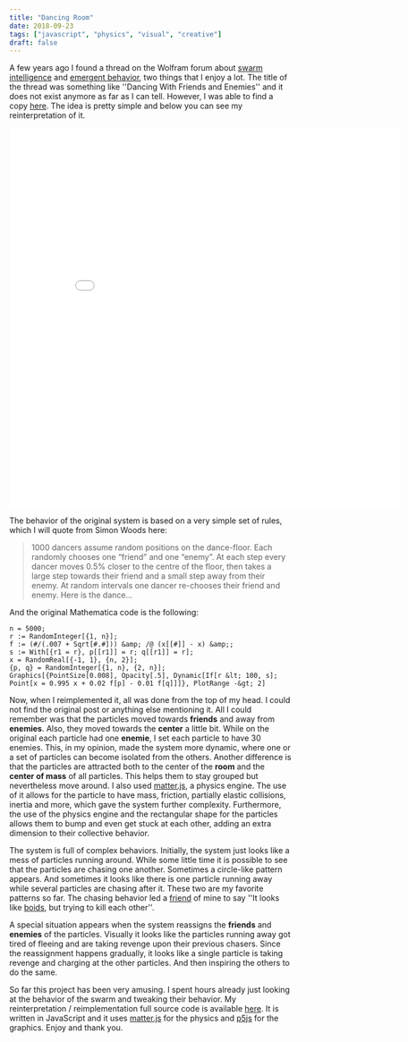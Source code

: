 ```yaml
---
title: "Dancing Room"
date: 2018-09-23
tags: ["javascript", "physics", "visual", "creative"]
draft: false
---
```


A few years ago I found a thread on the Wolfram forum about
[swarm intelligence](https://en.wikipedia.org/wiki/Swarm_intelligence)
and [emergent behavior](http://www.patternsinnature.org/Book/EmergentPatterns.html),
two things that I enjoy a lot. The title of the thread
was something like ''Dancing With Friends and Enemies'' and it does not exist anymore
as far as I can tell. However, I was able to find a copy [here](http://kaurov.com/wordpress/?p=1096).
The idea is pretty simple and below you can see my reinterpretation of it.

<iframe class='iframe' src="/Dancing-Rooms/src/index.html" width="700" height="680" frameBorder="0"></iframe>

The behavior of the original system is based on a very simple set of rules, which I will quote from
Simon Woods here:

> 1000 dancers assume random positions on the dance-floor. Each randomly
> chooses one “friend” and one “enemy”. At each step every dancer moves 0.5%
> closer to the centre of the floor, then takes a large step towards their
> friend and a small step away from their enemy. At random intervals one dancer
> re-chooses their friend and enemy. Here is the dance…

And the original Mathematica code is the following:

```f#
n = 5000;
r := RandomInteger[{1, n}];
f := (#/(.007 + Sqrt[#.#])) &amp; /@ (x[[#]] - x) &amp;;
s := With[{r1 = r}, p[[r1]] = r; q[[r1]] = r];
x = RandomReal[{-1, 1}, {n, 2}];
{p, q} = RandomInteger[{1, n}, {2, n}];
Graphics[{PointSize[0.008], Opacity[.5], Dynamic[If[r &lt; 100, s];
Point[x = 0.995 x + 0.02 f[p] - 0.01 f[q]]]}, PlotRange -&gt; 2]
```

Now, when I reimplemented it, all was done from the top of my head. I could not find
the original post or anything else mentioning it. All I could remember was that
the particles moved towards __friends__ and away from __enemies__. Also, they
moved towards the __center__ a little bit. While on the original each particle had one
__enemie__, I set each particle to have 30 enemies. This, in my opinion, made the system
more dynamic, where one or a set of particles can become isolated from the others.
Another difference is that the particles are attracted both to the center of the __room__
and the __center of mass__ of all particles. This helps them to stay grouped but
nevertheless move around. I also used [matter.js](http://brm.io/matter-js/), a physics
engine. The use of it allows for the particle to have mass, friction, partially
elastic collisions, inertia and more, which gave the system further complexity.
Furthermore, the use of the physics engine and the rectangular shape for the
particles allows them to bump and even get stuck at each other, adding
an extra dimension to their collective behavior.

The system is full of complex behaviors. Initially, the system just looks like a mess of particles
running around. While some little time it is possible to see that the particles are chasing one
another. Sometimes a circle-like pattern appears. And sometimes it looks like there is
one particle running away while several particles are chasing after it. These two are
my favorite patterns so far. The chasing behavior led a [friend](http://khskarl.me/) of mine to say
''It looks like [boids](https://en.wikipedia.org/wiki/Boids), but trying to kill each other''.

A special situation appears when the system reassigns the __friends__ and __enemies__
of the particles. Visually it looks like the particles running away got
tired of fleeing and are taking revenge upon their previous chasers.
Since the reassignment happens gradually, it looks like a single particle
is taking revenge and charging at the other particles. And then inspiring the others
to do the same.

So far this project has been very amusing. I spent hours already just looking at
the behavior of the swarm and tweaking their behavior.
My reinterpretation / reimplementation full source code
is available [here](https://github.com/h3nnn4n/Dancing-Rooms).
It is written in JavaScript and it uses [matter.js](http://brm.io/matter-js/) for the
physics and [p5js](https://p5js.org/) for the graphics. Enjoy and thank you.
